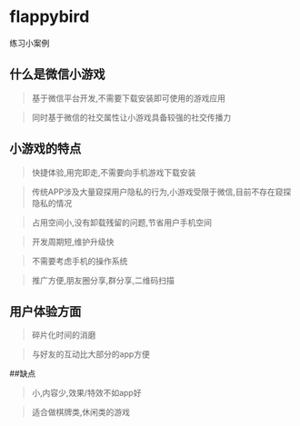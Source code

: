 # flappybird
练习小案例

## 什么是微信小游戏
>基于微信平台开发,不需要下载安装即可使用的游戏应用

>同时基于微信的社交属性让小游戏具备较强的社交传播力

## 小游戏的特点
>快捷体验,用完即走,不需要向手机游戏下载安装

>传统APP涉及大量窥探用户隐私的行为,小游戏受限于微信,目前不存在窥探隐私的情况

>占用空间小,没有卸载残留的问题,节省用户手机空间

>开发周期短,维护升级快

>不需要考虑手机的操作系统

> 推广方便,朋友圈分享,群分享,二维码扫描

## 用户体验方面
> 碎片化时间的消磨

> 与好友的互动比大部分的app方便

##缺点
>小,内容少,效果/特效不如app好

>适合做棋牌类,休闲类的游戏